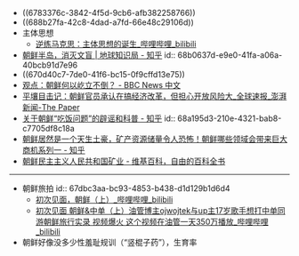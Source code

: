 - ((6783376c-3842-4f5d-9cb6-afb382258766))
- ((688b27fa-42c8-4dad-a7fd-66e48c29106d))
- 主体思想
	- [逆练马克思：主体思想的诞生_哔哩哔哩_bilibili](https://www.bilibili.com/video/BV1QW4y1A7mG)
- [朝鲜半岛，消灭文盲 | 地球知识局 - 知乎](https://zhuanlan.zhihu.com/p/157481560)
  id:: 68b0637d-e9e0-41fa-a06a-40bcb91d7e96
- ((670d40c7-7de0-41f6-bc15-0f9cffd13e75))
- [观点：朝鲜何以屹立不倒？ - BBC News 中文](https://www.bbc.com/zhongwen/simp/world/2015/10/151016_why_nkorea_stand_firmly)
- [平壤目击记：朝鲜官员承认在搞经济改革，但担心开放风险大_全球速报_澎湃新闻-The Paper](https://www.thepaper.cn/newsDetail_forward_1385983)
- [关于朝鲜“吃饭问题”的辟谣和科普 - 知乎](https://zhuanlan.zhihu.com/p/405006354)
  id:: 68a195d3-210e-4321-bab8-c7705df8c18a
- [朝鲜居然是一个天生土豪，矿产资源储量令人恐怖！朝鲜哪些领域会带来巨大商机系列一 - 知乎](https://zhuanlan.zhihu.com/p/66597697)
- [朝鲜民主主义人民共和国矿业 - 维基百科，自由的百科全书](https://zh.wikipedia.org/wiki/%E6%9C%9D%E9%AE%AE%E6%B0%91%E4%B8%BB%E4%B8%BB%E7%BE%A9%E4%BA%BA%E6%B0%91%E5%85%B1%E5%92%8C%E5%9C%8B%E7%A4%A6%E6%A5%AD)
- ---
- 朝鲜旅拍
  id:: 67dbc3aa-bc93-4853-b438-d1d129b1d6d4
	- [初次见面，朝鲜（上）_哔哩哔哩_bilibili](https://www.bilibili.com/video/BV115QUYEEbY)
	- [初次见面 朝鲜&中单（上）油管博主ojwojtek与up主17岁歌手想打中单同游朝鲜旅行实录 视频爆火 这个视频在油管一天350万播放_哔哩哔哩_bilibili](https://www.bilibili.com/video/BV1a3QaYjEYw/)
- 朝鲜好像没多少性羞耻规训（“竖棍子药”），生育率